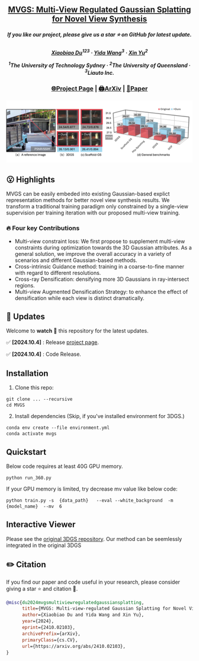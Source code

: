 
<h2 align="center"> <a href="https://xiaobiaodu.github.io/mvgs-project/">MVGS: Multi-View Regulated Gaussian Splatting for Novel View Synthesis</a></h2>
<h5 align="center"> If you like our project, please give us a star ⭐ on GitHub for latest update.  </h2>

<h5 align="center">


<p align="center">
  <a href="https://xiaobiaodu.github.io/">Xiaobiao Du</a><sup>123</sup> ·
  <a href="https://wangyida.github.io/">Yida Wang</a><sup>3</sup> ·
  <a href="https://sites.google.com/view/xinyus-homepage/Home">Xin Yu</a><sup>2</sup>
</p>

<p align="center"><sup>1</sup>The University of Technology Sydney · <sup>2</sup>The University of Queensland · <sup>3</sup>Liauto Inc.</p>


### <p align="center">[🌐Project Page](https://xiaobiaodu.github.io/mvgs-project/) | [🖨️ArXiv](https://arxiv.org/pdf/2410.02103) | [📰Paper](https://arxiv.org/pdf/2410.02103)</p>


<img src="assets/teaser.png"/>



## 😮 Highlights
MVGS can be easily embeded into existing Gaussian-based explict representation methods for better novel view synthesis results.
 We transform a traditional training paradigm only constrained by a single-view supervision per training iteration with our proposed multi-view training.
### 🔥 Four key Contributions 
- Multi-view constraint loss:
We first propose to supplement multi-view constraints during optimization towards the 3D Gaussian attributes. As a general solution, we improve the overall accuracy in a variety of scenarios and different Gaussian-based methods.
- Cross-intrinsic Guidance method: training in a coarse-to-fine manner with regard to different resolutions.
- Cross-ray Densification: densifying more 3D Gaussians in ray-intersect regions. 
- Multi-view Augmented Densification Strategy:  to enhance the effect of densification while each view is distinct dramatically. 

## 🚩 **Updates**

Welcome to **watch** 👀 this repository for the latest updates.

✅ **[2024.10.4]** : Release [project page](https://xiaobiaodu.github.io/mvgs-project/).

✅ **[2024.10.4]** : Code Release. 





## Installation

1. Clone this repo:

```
git clone ... --recursive
cd MVGS
```

2. Install dependencies (Skip, if you've installed environment for 3DGS.)
```
conda env create --file environment.yml
conda activate mvgs
```

## Quickstart
Below code requires at least 40G GPU memory.
```
python run_360.py
```
If your GPU memory is limited, try decrease mv value like below code:
```
python train.py -s  {data_path}   --eval --white_background  -m {model_name}  --mv  6  
```

## Interactive Viewer
Please see the [original 3DGS repository](https://github.com/graphdeco-inria/gaussian-splatting). Our method can be seemlessly integrated in the original 3DGS





## ✏️ Citation

If you find our paper and code useful in your research, please consider giving a star :star: and citation :pencil:.


```BibTeX
@misc{du2024mvgsmultiviewregulatedgaussiansplatting,
      title={MVGS: Multi-view-regulated Gaussian Splatting for Novel View Synthesis}, 
      author={Xiaobiao Du and Yida Wang and Xin Yu},
      year={2024},
      eprint={2410.02103},
      archivePrefix={arXiv},
      primaryClass={cs.CV},
      url={https://arxiv.org/abs/2410.02103}, 
}
```
